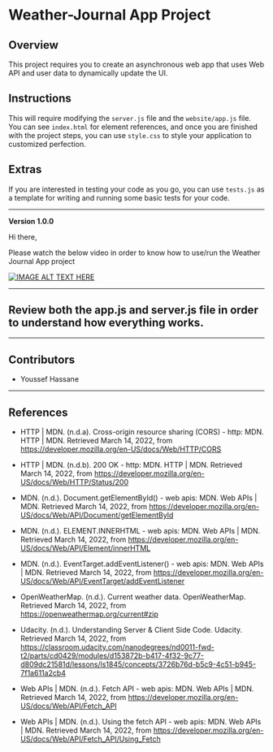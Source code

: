 # Weather-Journal App Project

## Overview
This project requires you to create an asynchronous web app that uses Web API and user data to dynamically update the UI. 

## Instructions
This will require modifying the `server.js` file and the `website/app.js` file. You can see `index.html` for element references, and once you are finished with the project steps, you can use `style.css` to style your application to customized perfection.

## Extras
If you are interested in testing your code as you go, you can use `tests.js` as a template for writing and running some basic tests for your code.



---
**Version 1.0.0**

Hi there,

Please watch the below video in order to know how to use/run the Weather Journal App project

[![IMAGE ALT TEXT HERE](https://img.youtube.com/vi/dWVkaa-pMlo/0.jpg)](https://www.youtube.com/watch?v=dWVkaa-pMlo)

---

## Review both the app.js and server.js file in order to understand how everything works.

---

## Contributors

- Youssef Hassane

---

## References

- HTTP | MDN. (n.d.a). Cross-origin resource sharing (CORS) - http: MDN. HTTP | MDN. Retrieved March 14, 2022, from https://developer.mozilla.org/en-US/docs/Web/HTTP/CORS 

- HTTP | MDN. (n.d.b). 200 OK - http: MDN. HTTP | MDN. Retrieved March 14, 2022, from https://developer.mozilla.org/en-US/docs/Web/HTTP/Status/200 

- MDN. (n.d.). Document.getElementById() - web apis: MDN. Web APIs | MDN. Retrieved March 14, 2022, from https://developer.mozilla.org/en-US/docs/Web/API/Document/getElementById

- MDN. (n.d.). ELEMENT.INNERHTML - web apis: MDN. Web APIs | MDN. Retrieved March 14, 2022, from https://developer.mozilla.org/en-US/docs/Web/API/Element/innerHTML 

- MDN. (n.d.). EventTarget.addEventListener() - web apis: MDN. Web APIs | MDN. Retrieved March 14, 2022, from https://developer.mozilla.org/en-US/docs/Web/API/EventTarget/addEventListener 

- OpenWeatherMap. (n.d.). Current weather data. OpenWeatherMap. Retrieved March 14, 2022, from https://openweathermap.org/current#zip 

- Udacity. (n.d.). Understanding Server &amp; Client Side Code. Udacity. Retrieved March 14, 2022, from https://classroom.udacity.com/nanodegrees/nd0011-fwd-t2/parts/cd0429/modules/d153872b-b417-4f32-9c77-d809dc21581d/lessons/ls1845/concepts/3726b76d-b5c9-4c51-b945-7f1a611a2cb4 

- Web APIs | MDN. (n.d.). Fetch API - web apis: MDN. Web APIs | MDN. Retrieved March 14, 2022, from https://developer.mozilla.org/en-US/docs/Web/API/Fetch_API 

- Web APIs | MDN. (n.d.). Using the fetch API - web apis: MDN. Web APIs | MDN. Retrieved March 14, 2022, from https://developer.mozilla.org/en-US/docs/Web/API/Fetch_API/Using_Fetch 
